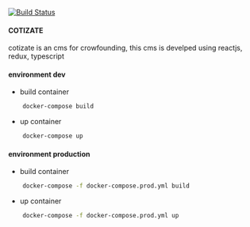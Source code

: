 [![Build Status](https://travis-ci.com/ngelrojas/cotizate-front-v2.svg?branch=master)](https://travis-ci.com/ngelrojas/cotizate-front-v2)

#### COTIZATE

cotizate is an cms for crowfounding, this cms is develped using reactjs, redux, typescript

#### environment dev
- build container

```bash
    docker-compose build
```

- up container

```bash
    docker-compose up
```

#### environment production

- build container

```bash
    docker-compose -f docker-compose.prod.yml build
```

- up container

```bash
    docker-compose -f docker-compose.prod.yml up
```

